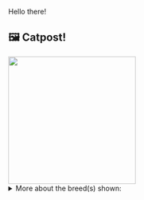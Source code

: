 Hello there!



## 🖼️ Catpost!

<sub>
    <img src="https://cdn2.thecatapi.com/images/oLtx9gsxx.jpg" height="256">
</sub>


<details>
<summary>More about the breed(s) shown:</summary>

Breed: European Burmese

Description: The European Burmese is a very affectionate, intelligent, and loyal cat. They thrive on companionship and will want to be with you, participating in everything you do. While they might pick a favorite family member, chances are that they will interact with everyone in the home, as well as any visitors that come to call. They are inquisitive and playful, even as adults. 

Links:
<ul>
  <li>CFA http://cfa.org/Breeds/BreedsCJ/EuropeanBurmese.aspx</li>
  <li>Wikipedia </li>
</ul> 

</details>
